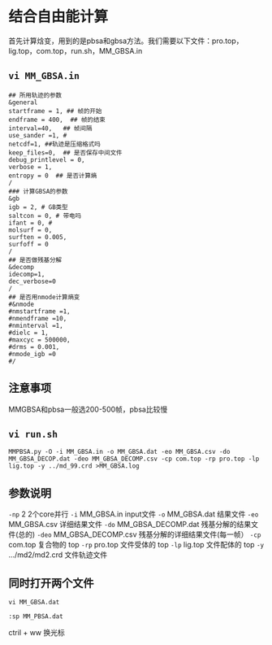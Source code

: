 # 结合自由能计算
首先计算焓变，用到的是pbsa和gbsa方法。我们需要以下文件：pro.top，lig.top，com.top，run.sh，MM_GBSA.in

## `vi MM_GBSA.in`

```
## 所用轨迹的参数
&general
startframe = 1, ## 帧的开始
endframe = 400,  ## 帧的结束
interval=40,   ## 帧间隔
use_sander =1, # 
netcdf=1, ##轨迹是压缩格式吗
keep_files=0,  ## 是否保存中间文件
debug_printlevel = 0,
verbose = 1,
entropy = 0  ## 是否计算熵
/
### 计算GBSA的参数
&gb
igb = 2, # GB类型
saltcon = 0, # 带电吗
ifant = 0, # 
molsurf = 0,
surften = 0.005,
surfoff = 0
/
## 是否做残基分解
&decomp
idecomp=1,
dec_verbose=0
/
## 是否用nmode计算熵变
#&nmode
#nmstartframe =1,
#nmendframe =10,
#nminterval =1,
#dielc = 1,
#maxcyc = 500000,
#drms = 0.001,
#nmode_igb =0 
#/
```
## 注意事项
MMGBSA和pbsa一般选200-500帧，pbsa比较慢

## `vi run.sh`

```
MMPBSA.py -O -i MM_GBSA.in -o MM_GBSA.dat -eo MM_GBSA.csv -do MM_GBSA_DECOP.dat -deo MM_GBSA_DECOMP.csv -cp com.top -rp pro.top -lp lig.top -y ../md_99.crd >MM_GBSA.log
```

## 参数说明
`-np` 2 2个core并行
`-i` MM_GBSA.in input文件
`-o` MM_GBSA.dat 结果文件
`-eo` MM_GBSA.csv 详细结果文件
`-do` MM_GBSA_DECOMP.dat 残基分解的结果文件(总的)
`-deo` MM_GBSA_DECOMP.csv 残基分解的详细结果文件(每一帧）
`-cp` com.top 复合物的 top
`-rp` pro.top 文件受体的 top
`-lp` lig.top 文件配体的 top
`-y` …/md2/md2.crd 文件轨迹文件
 

## 同时打开两个文件
```
vi MM_GBSA.dat
```
```
:sp MM_PBSA.dat
```
ctril + ww 换光标
